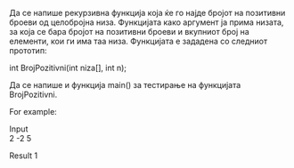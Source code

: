 Да се напише рекурзивна функција која ќе го најде бројот на позитивни броеви од целобројна низа. Функцијата како аргумент ја прима низата, за која се бара бројот на позитивни броеви и вкупниот број на елементи, кои ги има таа низа. Функцијата е зададена со следниот прототип:

int BrojPozitivni(int niza[], int n);

Да се напише и функција main() за тестирање на функцијата BrojPozitivni.

For example:

Input	
2
-2
5

Result
1